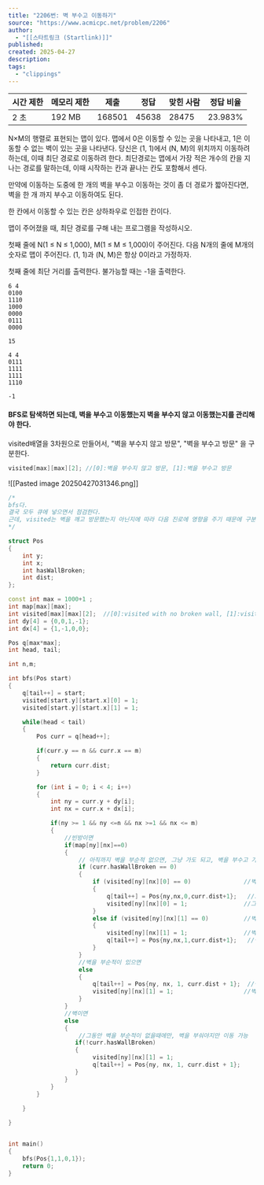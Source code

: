 ```yaml
---
title: "2206번: 벽 부수고 이동하기"
source: "https://www.acmicpc.net/problem/2206"
author:
  - "[[스타트링크 (Startlink)]]"
published:
created: 2025-04-27
description:
tags:
  - "clippings"
---
```


| 시간 제한 | 메모리 제한 | 제출     | 정답    | 맞힌 사람 | 정답 비율   |
| ----- | ------ | ------ | ----- | ----- | ------- |
| 2 초   | 192 MB | 168501 | 45638 | 28475 | 23.983% |

N×M의 행렬로 표현되는 맵이 있다. 맵에서 0은 이동할 수 있는 곳을 나타내고, 1은 이동할 수 없는 벽이 있는 곳을 나타낸다. 당신은 (1, 1)에서 (N, M)의 위치까지 이동하려 하는데, 이때 최단 경로로 이동하려 한다. 최단경로는 맵에서 가장 적은 개수의 칸을 지나는 경로를 말하는데, 이때 시작하는 칸과 끝나는 칸도 포함해서 센다.

만약에 이동하는 도중에 한 개의 벽을 부수고 이동하는 것이 좀 더 경로가 짧아진다면, 벽을 한 개 까지 부수고 이동하여도 된다.

한 칸에서 이동할 수 있는 칸은 상하좌우로 인접한 칸이다.

맵이 주어졌을 때, 최단 경로를 구해 내는 프로그램을 작성하시오.

첫째 줄에 N(1 ≤ N ≤ 1,000), M(1 ≤ M ≤ 1,000)이 주어진다. 다음 N개의 줄에 M개의 숫자로 맵이 주어진다. (1, 1)과 (N, M)은 항상 0이라고 가정하자.

첫째 줄에 최단 거리를 출력한다. 불가능할 때는 -1을 출력한다.

```
6 4
0100
1110
1000
0000
0111
0000
```

```
15
```

```
4 4
0111
1111
1111
1110
```

```
-1
```




#### BFS로 탐색하면 되는데, 벽을 부수고 이동했는지 벽을 부수지 않고 이동했는지를 관리해야 한다.

visited배열을 3차원으로 만들어서, "벽을 부수지 않고 방문", "벽을 부수고 방문" 을 구분한다.

```cpp
visited[max][max][2]; //[0]:벽을 부수지 않고 방문, [1]:벽을 부수고 방문
```


![[Pasted image 20250427031346.png]]



```cpp
/*
bfs다.
결국 모두 큐에 넣으면서 점검한다.
근데, visited는 벽을 깨고 방문했는지 아닌지에 따라 다음 진로에 영향을 주기 때문에 구분해서 처리해야 한다.
*/

struct Pos
{
    int y;
    int x;
    int hasWallBroken;
    int dist;
};

const int max = 1000+1 ;
int map[max][max];
int visited[max][max][2];  //[0]:visited with no broken wall, [1]:visited with broken wall
int dy[4] = {0,0,1,-1};
int dx[4] = {1,-1,0,0};

Pos q[max*max];
int head, tail;

int n,m;

int bfs(Pos start)
{
    q[tail++] = start;
    visited[start.y][start.x][0] = 1;
    visited[start.y][start.x][1] = 1;

    while(head < tail)
    {
        Pos curr = q[head++];

        if(curr.y == n && curr.x == m)
        {
            return curr.dist;
        }

        for (int i = 0; i < 4; i++)
        {
            int ny = curr.y + dy[i];
            int nx = curr.x + dx[i];

            if(ny >= 1 && ny <=n && nx >=1 && nx <= m)
            {
                //빈방이면
                if(map[ny][nx]==0)
                {
                    // 아직까지 벽을 부순적 없으면, 그냥 가도 되고, 벽을 부수고 가도 된다.
                    if (curr.hasWallBroken == 0)
                    {
                        if (visited[ny][nx][0] == 0)               //벽을 부수지 않고 이동한적 없으면
                        {
                            q[tail++] = Pos{ny,nx,0,curr.dist+1};   //그냥 이동
                            visited[ny][nx][0] = 1;                //그냥 이동했다고 표시
                        }
                        else if (visited[ny][nx][1] == 0)          //벽을 부수고 이동한 적이 없으면
                        {
                            visited[ny][nx][1] = 1;                //벽을 부수고 이동했다고 표시
                            q[tail++] = Pos{ny,nx,1,curr.dist+1};   //벽을 부수고 이동
                        }
                    }
                    //벽을 부순적이 있으면
                    else
                    {
                        q[tail++] = Pos{ny, nx, 1, curr.dist + 1};  //벽을 부수고 이동
                        visited[ny][nx][1] = 1;                    //벽을 부수고 이동했다고 표시
                    }
                }
                //벽이면
                else
                {
                    //그동안 벽을 부순적이 없을때에만, 벽을 부숴야지만 이동 가능
                   if(!curr.hasWallBroken)
                   {
                        visited[ny][nx][1] = 1;
                        q[tail++] = Pos{ny, nx, 1, curr.dist + 1};
                   }
                }
            }
        }
        
    }

}


int main()
{
    bfs(Pos{1,1,0,1});
    return 0;
}
```